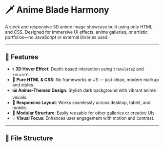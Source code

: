 # 🗡️ Anime Blade Harmony

A sleek and responsive 3D anime image showcase built using only HTML and CSS. Designed for immersive UI effects, anime galleries, or artistic portfolios—no JavaScript or external libraries used.

---

## 🚀 Features

- 🌀 **3D Hover Effect**: Depth-based interaction using `translateZ` and `rotateY`.
- 🎨 **Pure HTML & CSS**: No frameworks or JS — just clean, modern markup and styles.
- 🖼️ **Anime-Themed Design**: Stylish dark background with vibrant anime visuals.
- 📱 **Responsive Layout**: Works seamlessly across desktop, tablet, and mobile.
- 🧩 **Modular Structure**: Easily reusable for other galleries or creative UIs.
- 💡 **Visual Focus**: Enhances user engagement with motion and contrast.

---

## 📂 File Structure

